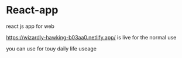 # React-app
react js app for web 

https://wizardly-hawking-b03aa0.netlify.app/ is live for the normal use

you can use for touy daily life useage 

